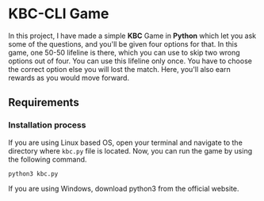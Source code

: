 # KBC-CLI Game

In this project, I have made a simple **KBC** Game in **Python** which let you ask some of the questions, and you'll be given four options for that. In this game, one 50-50 lifeline is there, which you can use to skip two wrong options out of four. You can use this lifeline only once. You have to choose the correct option else you will lost the match. Here, you'll also earn rewards as you would move forward.

## Requirements

### Installation process 

If you are using Linux based OS, open your terminal and navigate to the directory where `kbc.py` file is located. Now, you can run the game by using the following command.
```
python3 kbc.py
```
If you are using Windows, download python3 from the official website.

